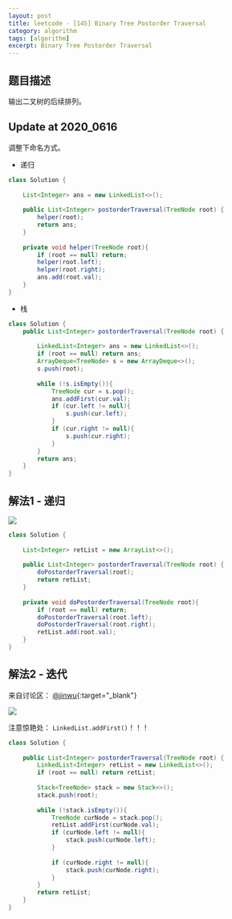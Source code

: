 ```yaml
---
layout: post
title: leetcode - [145] Binary Tree Postorder Traversal
category: algorithm
tags: [algorithm]
excerpt: Binary Tree Postorder Traversal
---
```


## 题目描述  

输出二叉树的后续排列。  


## Update at 2020_0616  

调整下命名方式。  

- 递归  

``` java
class Solution {
    
    List<Integer> ans = new LinkedList<>();
    
    public List<Integer> postorderTraversal(TreeNode root) {
        helper(root);
        return ans;
    }
    
    private void helper(TreeNode root){
        if (root == null) return;
        helper(root.left);
        helper(root.right);
        ans.add(root.val);
    }
}
```

- 栈  

``` java
class Solution {
    public List<Integer> postorderTraversal(TreeNode root) {
        
        LinkedList<Integer> ans = new LinkedList<>();
        if (root == null) return ans;
        ArrayDeque<TreeNode> s = new ArrayDeque<>();
        s.push(root);
        
        while (!s.isEmpty()){
            TreeNode cur = s.pop();
            ans.addFirst(cur.val);
            if (cur.left != null){
                s.push(cur.left);
            }
            if (cur.right != null){
                s.push(cur.right);
            }
        }
        return ans;
    }
}
```

## 解法1 - 递归  

![](https://yyc-images.oss-cn-beijing.aliyuncs.com/leetcode_145_postorder_traveral_recursion.png)  

``` java
class Solution {
    
    List<Integer> retList = new ArrayList<>();
    
    public List<Integer> postorderTraversal(TreeNode root) {
        doPostorderTraversal(root);
        return retList;
    }
    
    private void doPostorderTraversal(TreeNode root){
        if (root == null) return;
        doPostorderTraversal(root.left);
        doPostorderTraversal(root.right);
        retList.add(root.val);
    }
}
```

## 解法2 - 迭代  

来自讨论区： [@jinwu](https://leetcode.com/problems/binary-tree-postorder-traversal/discuss/45556/Java-simple-and-clean){:target="_blank"}  


![](https://yyc-images.oss-cn-beijing.aliyuncs.com/leetcode_145_postorder_traveral_stack.png)  


注意惊艳处： `LinkedList.addFirst()`！！！

``` java
class Solution {
    
    public List<Integer> postorderTraversal(TreeNode root) {
        LinkedList<Integer> retList = new LinkedList<>();
        if (root == null) return retList;
        
        Stack<TreeNode> stack = new Stack<>();
        stack.push(root);
        
        while (!stack.isEmpty()){
            TreeNode curNode = stack.pop();
            retList.addFirst(curNode.val);
            if (curNode.left != null){
                stack.push(curNode.left);
            }
            
            if (curNode.right != null){
                stack.push(curNode.right);
            }
        }
        return retList;
    }
}
```

